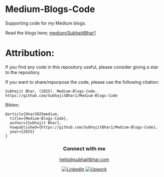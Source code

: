 # Medium-Blogs-Code
Supporting code for my Medium blogs.

Read the blogs here; [medium/SubhajitBhar1](https://medium.com/@subhajitbhar1)

# Attribution:

If you find any code in this repository useful, please consider giving a star to the repository.

If you want to share/repurpose the code, please use the following citation:

```
Subhajit Bhar, (2025). Medium-Blogs-Code. https://github.com/SubhajitBhar1/Medium-Blogs-Code
```

Bibtex:

```
@article{bhar2025medium,
  title={Medium-Blogs-Code},
  author={Subhajit Bhar},
  howpublished={https://github.com/SubhajitBhar1/Medium-Blogs-Code},
  year={2025}
}
```
<div align="center">
<h3 >Connect with me</h3>
<a href="mailto:hello@subhajitbhar.com">hello@subhajitbhar.com</a>
<p></p>

[![LinkedIn](https://img.shields.io/badge/LinkedIn-0077B5?style=for-the-badge&logo=linkedin&logoColor=white)](https://www.linkedin.com/in/subhajitbhar1/)
[![Upwork](https://img.shields.io/badge/Upwork-6FDA44?style=for-the-badge&logo=upwork&logoColor=white)](https://www.upwork.com/freelancers/subhajitbhar1)
</div>
